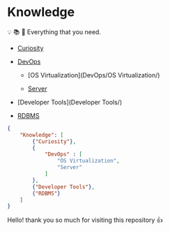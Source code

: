 # Knowledge

:bulb: :books: :telescope: Everything that you need.

- [Curiosity](Curiosity/)

- [DevOps](DevOps/)

  - [OS Virtualization](DevOps/OS Virtualization/)
  
  - [Server](DevOps/Server/)
  
- [Developer Tools](Developer Tools/)

- [RDBMS](RDBMS/)

```json
{
    "Knowledge": [
        {"Curiosity"},
        {
            "DevOps" : [
                "OS Virtualization",
                "Server"
            ]
        },
        {"Developer Tools"},
        {"RDBMS"}
    ]
}
```

Hello! thank you so much for visiting this repository :+1:

